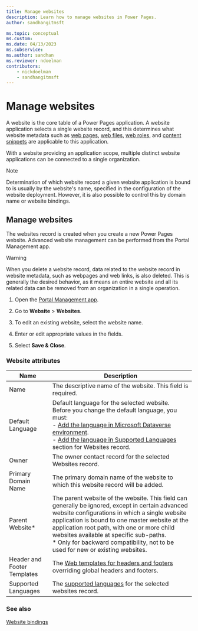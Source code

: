 ```yaml
---
title: Manage websites
description: Learn how to manage websites in Power Pages.
author: sandhangitmsft

ms.topic: conceptual
ms.custom: 
ms.date: 04/13/2023
ms.subservice: 
ms.author: sandhan
ms.reviewer: ndoelman
contributors:
    - nickdoelman
    - sandhangitmsft
---
```


# Manage websites

A website is the core table of a Power Pages application. A website application selects a single website record, and this determines what website metadata such as [web pages](web-page.md), [web files](web-files.md), [web roles](../security/create-web-roles.md), and [content snippets](customize-content-snippets.md) are applicable to this application.

With a website providing an application scope, multiple distinct website applications can be connected to a single organization.

> [!NOTE]
> Determination of which website record a given website application is bound to is usually by the website's name, specified in the configuration of the website deployment.
However, it is also possible to control this by domain name or website bindings.

## Manage websites

The websites record is created when you create a new Power Pages website. Advanced website management can be performed from the Portal Management app. 

> [!WARNING]
> When you delete a website record, data related to the website record in website metadata, such as webpages and web links, is also deleted. This is generally the desired behavior, as it means an entire website and all its related data can be removed from an organization in a single operation.

1. Open the [Portal Management app](portal-management-app.md).

2. Go to **Website** > **Websites**.

3. To edit an existing website, select the website name.

4. Enter or edit appropriate values in the fields.

5. Select **Save & Close**.

### Website attributes

|Name|Description|
|-|-|
|Name|The descriptive name of the website. This field is required.|
| Default Language | Default language for the selected website. Before you change the default language, you must: <br> - [Add the language in Microsoft Dataverse environment](/power-platform/admin/enable-languages). <br> - [Add the language in Supported Languages](enable-multiple-language-support.md) section for Websites record.
| Owner | The owner contact record for the selected Websites record.
|Primary Domain Name|The primary domain name of the website to which this website record will be added.|
|Parent Website\*|The parent website of the website. This field can generally be ignored, except in certain advanced website configurations in which a single website application is bound to one master website at the application root path, with one or more child websites available at specific sub-paths. <br>\* Only for backward compatibility, not to be used for new or existing websites. |
| Header and Footer Templates | The [Web templates for headers and footers](liquid/store-content-web-templates.md#web-templates-as-page-templates) overriding global headers and footers.
| Supported Languages | The [supported languages](enable-multiple-language-support.md) for the selected websites record.

### See also

[Website bindings](website-bindings.md)

